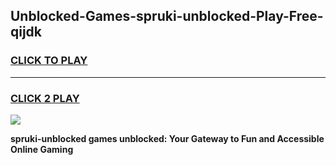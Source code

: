 
## Unblocked-Games-spruki-unblocked-Play-Free-qijdk
<h3>
<a href="https://premium76.site?title=spruki-unblocked&ref=10A">CLICK TO PLAY</a></h3>
<hr>

<h3>
<a href="https://premium76.site?title=spruki-unblocked&ref=10A">CLICK 2 PLAY</a>
  
</h3>

<a href="https://premium76.site?title=spruki-unblocked&ref=10A"><img src="https://clearcache.store/games.png"></a>


**spruki-unblocked games unblocked: Your Gateway to Fun and Accessible Online Gaming**
